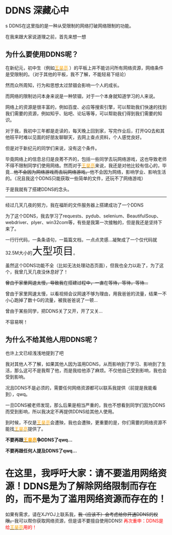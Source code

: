 [comment]: <> (对其他希望使用DDNS的人：DDNS -- 深藏心中)

# DDNS 深藏心中
s
DDNS在这里指的是一种从受限制的网络打破网络限制的功能。

在我来跟大家说道理之前，首先来想一想

## 为什么要使用DDNS呢？

在新纪元，初中生（例如<a href="http://112.253.31.18:8213/user/24"><font color="orange">王昊亮</font></a>
）的平板上并不能访问所有网络资源，网络条件是受限制的。（对于其他的平板，我不了解，不能轻易下结论）

然而众所周知，行为和思想太过禁锢会影响一个人的成长。

而网络的限制访问本身来说是一种禁锢，对于一个本身就知道学习的人来说。

网络上的资源是很丰富的，例如百度、必应等搜索引擎，可以帮助我们快速的找到我们需要的资源，例如知乎、贴吧、论坛等等，可以帮助我们得到我们需要的知识。

对于我，我初中三年都是走读的，每天晚上回到家，写完作业后，打开QQ去和其他班平时难以见面的好朋友聊聊天，去网上查点资料，个人感觉良好。

但是对于新纪元的同学们来说，没有这个条件。

毕竟网络上的信息总归是良莠不齐的，包括一些同学去玩网络游戏，这也导致老师不得不限制同学们使用网络。然而对于<a href="http://112.253.31.18:8213/user/24"><font color="orange">王昊亮</font></a>来说，我还是对他比较有信心的，毕竟...<s>他不会因为网络游戏而去玩网络游戏。</s>他不会因为网络，影响学业、影响生活的。（况且我这个DDNS只能获取一些简单的文件，还玩不了网络游戏）

于是我就有了搭建DDNS的念头。

---

经过几天几夜的努力，我在福昕的文件服务器上搭建成功了一个DDNS

为了这个DDNS，我去学习了requests、pydub、selenium、BeautifulSoup、webdriver、plyer、win32com等，有些是我第一次接触的，但是我还是坚持下来了。

一行行代码，一条条语句，一篇篇文档，一点点灵感...凝聚成了一个仅代码就32.5M大小的<font size="6">大型项目</font>。

虽然这个DDNS功能不全（比如无法处理动态页面），但我也全力以赴了，为了这个，我曾几天几夜没休息好了！

<s>曾由于家里网速太慢，导致我在搭建过程中，一直在等待，等待，等待...</s>

曾由于家里网速太慢，以看视频会议网速不够为理由，用我爸爸的流量，结果一不小心跑掉了数十G的流量，被我爸爸说了一顿...

曾由于某些同学，把DDNS关了又开，开了又关...

不容易啊！

## 为什么不给其他人用DDNS呢？

也许上文已经浅浅地提到了吧

我对其他人不了解，如果其他人因为滥用DDNS，从而影响到了学习、影响到了生活，那么这可不是我帮了他，而是我给他添了麻烦。不仅他自己受到影响，我也会受到影响。

况且DDNS不是必须的，需要任何网络资源都可以联系我提供（前提是我能看到），qwq。

一旦DDNS被老师发现，那么后果是相当严重的，我也不想看到同学们因为DDNS而受到影响，所以我决定不再提供DDNS给其他人使用。

到时候，不仅是<a href="http://112.253.31.18:8213/user/24"><font color="orange">王昊亮</font></a>会遭殃，我也会遭殃，更重要的是，你们需要的网络资源不能找<a href="http://112.253.31.18:8213/user/24"><font color="orange">王昊亮</font></a>提供了。

<b>不要再跟<a href="http://112.253.31.18:8213/user/24"><font color="orange">王昊亮</font></a>争DDNS了qwq...</b>

<b>不要再跟任何人提及DDNS了qwq...</b>

# 在这里，我呼吁大家：请不要滥用网络资源！DDNS是为了解除网络限制而存在的，而不是为了滥用网络资源而存在的！

如果有需求，请在XJYOJ上联系我，<s>我（应该不）会考虑给你开通DDNS的权限。</s>我可以帮你获取网络资源，但是请不要擅自使用DDNS! <font color="red">再次重申：DDNS是给<a href="http://112.253.31.18:8213/user/24"><font color="orange">王昊亮</font></a>用的！</font>
